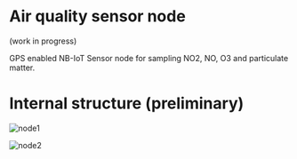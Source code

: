 # Air quality sensor node

(work in progress)

GPS enabled NB-IoT Sensor node for sampling NO2, NO, O3 and particulate matter. 

# Internal structure (preliminary)

![node1](https://github.com/ExploratoryEngineering/air-quality-sensor-node/raw/master/images/node1.jpg)

![node2](https://github.com/ExploratoryEngineering/air-quality-sensor-node/raw/master/images/node1.jpg)





